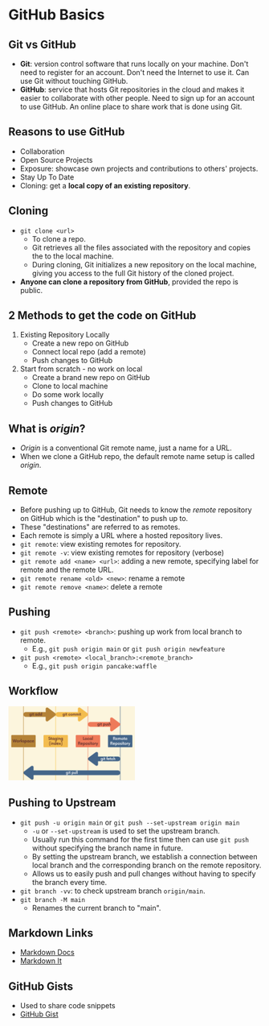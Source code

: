 # GitHub Basics

## Git vs GitHub

- **Git**: version control software that runs locally on your machine. Don't need to register for an account. Don't need the Internet to use it. Can use Git without touching GitHub.
- **GitHub**: service that hosts Git repositories in the cloud and makes it easier to collaborate with other people. Need to sign up for an account to use GitHub. An online place to share work that is done using Git.

## Reasons to use GitHub

- Collaboration
- Open Source Projects
- Exposure: showcase own projects and contributions to others' projects.
- Stay Up To Date
- Cloning: get a **local copy of an existing repository**.

## Cloning

- `git clone <url>`
    - To clone a repo.
    - Git retrieves all the files associated with the repository and copies the to the local machine.
    - During cloning, Git initializes a new repository on the local machine, giving you access to the full Git history of the cloned project.
- **Anyone can clone a repository from GitHub**, provided the repo is public.

## 2 Methods to get the code on GitHub

1. Existing Repository Locally
    - Create a new repo on GitHub
    - Connect local repo (add a remote)
    - Push changes to GitHub
2. Start from scratch - no work on local
    - Create a brand new repo on GitHub
    - Clone to local machine
    - Do some work locally
    - Push changes to GitHub

## What is *origin*?

- *Origin* is a conventional Git remote name, just a name for a URL.
- When we clone a GitHub repo, the default remote name setup is called *origin*.

## Remote

- Before pushing up to GitHub, Git needs to know the *remote* repository on GitHub which is the "destination" to push up to.
- These "destinations" are referred to as remotes.
- Each remote is simply a URL where a hosted repository lives.
- `git remote`: view existing remotes for repository.
- `git remote -v`: view existing remotes for repository (verbose)
- `git remote add <name> <url>`: adding a new remote, specifying label for remote and the remote URL.
- `git remote rename <old> <new>`: rename a remote
- `git remote remove <name>`: delete a remote

## Pushing

- `git push <remote> <branch>`: pushing up work from local branch to remote.
  - E.g., `git push origin main` or `git push origin newfeature`
- `git push <remote> <local_branch>:<remote_branch>`
  - E.g., `git push origin pancake:waffle`

## Workflow

<img src="./pics/github-workflow.png" alt="HEAD" width="50%" />

## Pushing to Upstream

- `git push -u origin main` or `git push --set-upstream origin main`
  - `-u` or `--set-upstream` is used to set the upstream branch.
  - Usually run this command for the first time then can use `git push` without specifying the branch name in future.
  - By setting the upstream branch, we establish a connection between local branch and the corresponding branch on the remote repository.
  - Allows us to easily push and pull changes without having to specify the branch every time.
- `git branch -vv`: to check upstream branch `origin/main`.
- `git branch -M main`
  - Renames the current branch to "main".

## Markdown Links

- [Markdown Docs](https://daringfireball.net/projects/markdown/syntax)
- [Markdown It](https://markdown-it.github.io/)

## GitHub Gists

- Used to share code snippets
- [GitHub Gist](gist.github.com)